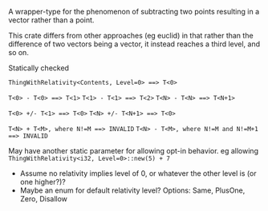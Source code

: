A wrapper-type for the phenomenon of subtracting two points resulting in a vector rather than a point.

This crate differs from other approaches (eg euclid) in that rather than the difference of two vectors being a vector, it instead reaches a third level, and so on.

Statically checked

`ThingWithRelativity<Contents, Level=0> ==> T<0>`

`T<0> - T<0> ==> T<1>`
`T<1> - T<1> ==> T<2>`
`T<N> - T<N> ==> T<N+1>`

`T<0> +/- T<1> ==> T<0>`
`T<N> +/- T<N+1> ==> T<0>`

`T<N> + T<M>, where N!=M ==> INVALID`
`T<N> - T<M>, where N!=M and N!=M+1 ==> INVALID`

May have another static parameter for allowing opt-in behavior.  eg allowing `ThingWithRelativity<i32, Level=0>::new(5) + 7`
- Assume no relativity implies level of 0, or whatever the other level is (or one higher?)?
- Maybe an enum for default relativity level?  Options: Same, PlusOne, Zero, Disallow
